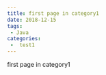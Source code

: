 ```yaml
---
title: first page in category1
date: 2018-12-15
tags:
 - Java
categories:
 -  test1
---
```


first page in category1